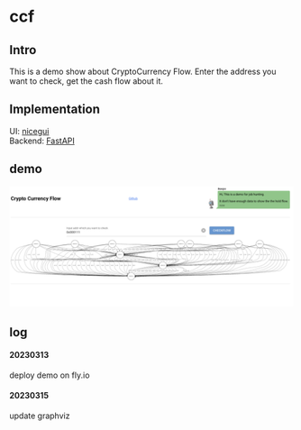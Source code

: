 # ccf
## Intro
This is a demo show about CryptoCurrency Flow. Enter the address you want to check, get the cash flow about it.
## Implementation
UI: [nicegui](https://github.com/zauberzeug/nicegui)   
Backend: [FastAPI](https://github.com/tiangolo/fastapi)   
## demo
![0x000111](./demo_0x000111.png)
## log
#### 20230313
deploy demo on fly.io
#### 20230315
update graphviz